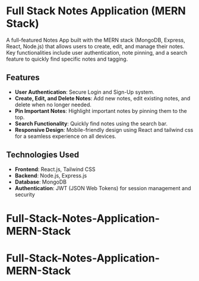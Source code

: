 # Full Stack Notes Application (MERN Stack)

A full-featured Notes App built with the MERN stack (MongoDB, Express, React, Node.js) that allows users to create, edit, and manage their notes. Key functionalities include user authentication, note pinning, and a search feature to quickly find specific notes and tagging.

## Features

- **User Authentication**: Secure Login and Sign-Up system.
- **Create, Edit, and Delete Notes**: Add new notes, edit existing notes, and delete when no longer needed.
- **Pin Important Notes**: Highlight important notes by pinning them to the top.
- **Search Functionality**: Quickly find notes using the search bar.
- **Responsive Design**: Mobile-friendly design using React and tailwind css for a seamless experience on all devices.

## Technologies Used

- **Frontend**: React.js, Tailwind CSS 
- **Backend**: Node.js, Express.js
- **Database**: MongoDB
- **Authentication**: JWT (JSON Web Tokens) for session management and security



# Full-Stack-Notes-Application-MERN-Stack
# Full-Stack-Notes-Application-MERN-Stack
